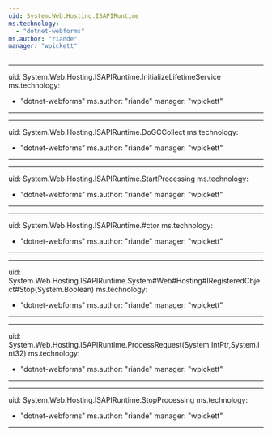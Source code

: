 ```yaml
---
uid: System.Web.Hosting.ISAPIRuntime
ms.technology: 
  - "dotnet-webforms"
ms.author: "riande"
manager: "wpickett"
---
```


---
uid: System.Web.Hosting.ISAPIRuntime.InitializeLifetimeService
ms.technology: 
  - "dotnet-webforms"
ms.author: "riande"
manager: "wpickett"
---

---
uid: System.Web.Hosting.ISAPIRuntime.DoGCCollect
ms.technology: 
  - "dotnet-webforms"
ms.author: "riande"
manager: "wpickett"
---

---
uid: System.Web.Hosting.ISAPIRuntime.StartProcessing
ms.technology: 
  - "dotnet-webforms"
ms.author: "riande"
manager: "wpickett"
---

---
uid: System.Web.Hosting.ISAPIRuntime.#ctor
ms.technology: 
  - "dotnet-webforms"
ms.author: "riande"
manager: "wpickett"
---

---
uid: System.Web.Hosting.ISAPIRuntime.System#Web#Hosting#IRegisteredObject#Stop(System.Boolean)
ms.technology: 
  - "dotnet-webforms"
ms.author: "riande"
manager: "wpickett"
---

---
uid: System.Web.Hosting.ISAPIRuntime.ProcessRequest(System.IntPtr,System.Int32)
ms.technology: 
  - "dotnet-webforms"
ms.author: "riande"
manager: "wpickett"
---

---
uid: System.Web.Hosting.ISAPIRuntime.StopProcessing
ms.technology: 
  - "dotnet-webforms"
ms.author: "riande"
manager: "wpickett"
---
